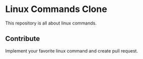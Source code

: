 # Linux Commands Clone

This repository is all about linux commands.

## Contribute

Implement your favorite linux command and create pull request.
